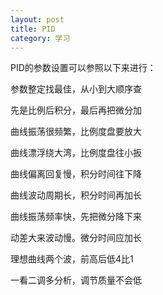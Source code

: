```yaml
---
layout: post
title: PID
category: 学习
---
```


PID的参数设置可以参照以下来进行：

参数整定找最佳，从小到大顺序查

先是比例后积分，最后再把微分加

曲线振荡很频繁，比例度盘要放大

曲线漂浮绕大湾，比例度盘往小扳

曲线偏离回复慢，积分时间往下降

曲线波动周期长，积分时间再加长

曲线振荡频率快，先把微分降下来

动差大来波动慢。微分时间应加长

理想曲线两个波，前高后低4比1

一看二调多分析，调节质量不会低
